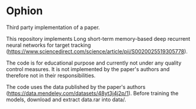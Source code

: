 # Ophion
Third party implementation of a paper.

This repository implements Long short-term memory-based deep recurrent neural networks for target tracking (https://www.sciencedirect.com/science/article/pii/S0020025519305778).

The code is for educational purpose and currently not under any quality control measures. It is not implemented by the paper's authors and therefore not in their responsibilities. 

The code uses the data published by the paper's authors (https://data.mendeley.com/datasets/48yt3j4j2p/1). Before training the models, download and extract data.rar into data/.


